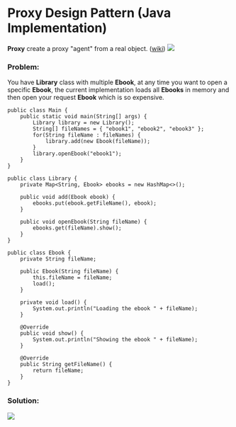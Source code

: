 # Proxy Design Pattern (Java Implementation)

**Proxy** create a proxy "agent" from a real object. ([wiki]())
![](https://github.com/shamy1st/design-pattern-proxy-java/blob/main/proxy-uml.png)
### Problem: 
You have **Library** class with multiple **Ebook**, at any time you want to open a specific **Ebook**, the current implementation loads all **Ebooks** in memory and then open your request **Ebook** which is so expensive.

    public class Main {
        public static void main(String[] args) {
            Library library = new Library();
            String[] fileNames = { "ebook1", "ebook2", "ebook3" };
            for(String fileName : fileNames) {
                library.add(new Ebook(fileName));
            }
            library.openEbook("ebook1");
        }
    }

    public class Library {
        private Map<String, Ebook> ebooks = new HashMap<>();
        
        public void add(Ebook ebook) {
            ebooks.put(ebook.getFileName(), ebook);
        }
        
        public void openEbook(String fileName) {
            ebooks.get(fileName).show();
        }
    }

    public class Ebook {
        private String fileName;

        public Ebook(String fileName) {
            this.fileName = fileName;
            load();
        }
        
        private void load() {
            System.out.println("Loading the ebook " + fileName);
        }
        
        @Override
        public void show() {
            System.out.println("Showing the ebook " + fileName);
        }

        @Override
        public String getFileName() {
            return fileName;
        }
    }
### Solution:
![](https://github.com/shamy1st/design-pattern-proxy-java/blob/main/proxy-solution-uml.png)
